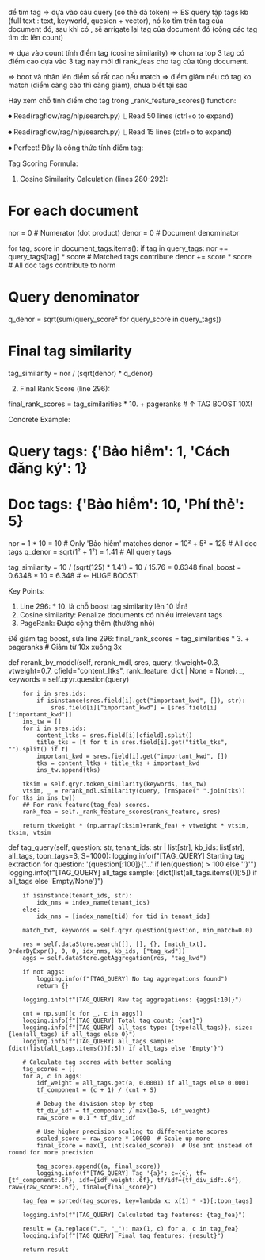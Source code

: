 để tìm tag => dựa vào câu query (có thẻ đã token) => ES query tập tags kb (full text : text, keyworld, quesion + vector), nó ko tìm trên tag của document đó, sau khi có , sẽ arrigate lại tag của document đó (cộng các tag tìm dc lên count)

=> dựa vào count tính điểm tag (cosine similarity) => chon ra top 3 tag có điểm cao
dựa vào 3 tag này mới đi rank_feas cho tag của từng document.

=> boot và nhân lên điểm số rất cao nếu match
=> điểm giảm nếu có tag ko match (điểm càng cào thì càng giảm), chưa biết tại sao

Hãy xem chỗ tính điểm cho tag trong _rank_feature_scores() function:

⏺ Read(ragflow/rag/nlp/search.py)
  ⎿  Read 50 lines (ctrl+o to expand)

⏺ Read(ragflow/rag/nlp/search.py)
  ⎿  Read 15 lines (ctrl+o to expand)

⏺ Perfect! Đây là công thức tính điểm tag:

  Tag Scoring Formula:

  1. Cosine Similarity Calculation (lines 280-292):

  # For each document
  nor = 0          # Numerator (dot product)
  denor = 0        # Document denominator

  for tag, score in document_tags.items():
      if tag in query_tags:
          nor += query_tags[tag] * score      # Matched tags contribute
      denor += score * score                  # All doc tags contribute to norm

  # Query denominator
  q_denor = sqrt(sum(query_score² for query_score in query_tags))

  # Final tag similarity
  tag_similarity = nor / (sqrt(denor) * q_denor)

  2. Final Rank Score (line 296):

  final_rank_scores = tag_similarities * 10. + pageranks
                      # ↑ TAG BOOST 10X!

  Concrete Example:

  # Query tags: {'Bảo hiểm': 1, 'Cách đăng ký': 1}
  # Doc tags: {'Bảo hiểm': 10, 'Phí thẻ': 5}

  nor = 1 * 10 = 10                    # Only 'Bảo hiểm' matches
  denor = 10² + 5² = 125              # All doc tags
  q_denor = sqrt(1² + 1²) = 1.41      # All query tags

  tag_similarity = 10 / (sqrt(125) * 1.41) = 10 / 15.76 = 0.6348
  final_boost = 0.6348 * 10 = 6.348   # ← HUGE BOOST!

  Key Points:

  1. Line 296: * 10. là chỗ boost tag similarity lên 10 lần!
  2. Cosine similarity: Penalize documents có nhiều irrelevant tags
  3. PageRank: Được cộng thêm (thường nhỏ)

  Để giảm tag boost, sửa line 296:
  final_rank_scores = tag_similarities * 3. + pageranks  # Giảm từ 10x xuống 3x


 def rerank_by_model(self, rerank_mdl, sres, query, tkweight=0.3,
                        vtweight=0.7, cfield="content_ltks",
                        rank_feature: dict | None = None):
        _, keywords = self.qryr.question(query)

        for i in sres.ids:
            if isinstance(sres.field[i].get("important_kwd", []), str):
                sres.field[i]["important_kwd"] = [sres.field[i]["important_kwd"]]
        ins_tw = []
        for i in sres.ids:
            content_ltks = sres.field[i][cfield].split()
            title_tks = [t for t in sres.field[i].get("title_tks", "").split() if t]
            important_kwd = sres.field[i].get("important_kwd", [])
            tks = content_ltks + title_tks + important_kwd
            ins_tw.append(tks)

        tksim = self.qryr.token_similarity(keywords, ins_tw)
        vtsim, _ = rerank_mdl.similarity(query, [rmSpace(" ".join(tks)) for tks in ins_tw])
        ## For rank feature(tag_fea) scores.
        rank_fea = self._rank_feature_scores(rank_feature, sres)

        return tkweight * (np.array(tksim)+rank_fea) + vtweight * vtsim, tksim, vtsim
  def tag_query(self, question: str, tenant_ids: str | list[str], kb_ids: list[str], all_tags, topn_tags=3, S=1000):
        logging.info(f"[TAG_QUERY] Starting tag extraction for question: '{question[:100]}{'...' if len(question) > 100 else ''}'")
        logging.info(f"[TAG_QUERY] all_tags sample: {dict(list(all_tags.items())[:5]) if all_tags else 'Empty/None'}")

        if isinstance(tenant_ids, str):
            idx_nms = index_name(tenant_ids)
        else:
            idx_nms = [index_name(tid) for tid in tenant_ids]

        match_txt, keywords = self.qryr.question(question, min_match=0.0)

        res = self.dataStore.search([], [], {}, [match_txt], OrderByExpr(), 0, 0, idx_nms, kb_ids, ["tag_kwd"])
        aggs = self.dataStore.getAggregation(res, "tag_kwd")

        if not aggs:
            logging.info(f"[TAG_QUERY] No tag aggregations found")
            return {}

        logging.info(f"[TAG_QUERY] Raw tag aggregations: {aggs[:10]}")

        cnt = np.sum([c for _, c in aggs])
        logging.info(f"[TAG_QUERY] Total tag count: {cnt}")
        logging.info(f"[TAG_QUERY] all_tags type: {type(all_tags)}, size: {len(all_tags) if all_tags else 0}")
        logging.info(f"[TAG_QUERY] all_tags sample: {dict(list(all_tags.items())[:5]) if all_tags else 'Empty'}")

        # Calculate tag scores with better scaling
        tag_scores = []
        for a, c in aggs:
            idf_weight = all_tags.get(a, 0.0001) if all_tags else 0.0001
            tf_component = (c + 1) / (cnt + S)

            # Debug the division step by step
            tf_div_idf = tf_component / max(1e-6, idf_weight)
            raw_score = 0.1 * tf_div_idf

            # Use higher precision scaling to differentiate scores
            scaled_score = raw_score * 10000  # Scale up more
            final_score = max(1, int(scaled_score))  # Use int instead of round for more precision

            tag_scores.append((a, final_score))
            logging.info(f"[TAG_QUERY] Tag '{a}': c={c}, tf={tf_component:.6f}, idf={idf_weight:.6f}, tf/idf={tf_div_idf:.6f}, raw={raw_score:.6f}, final={final_score}")

        tag_fea = sorted(tag_scores, key=lambda x: x[1] * -1)[:topn_tags]

        logging.info(f"[TAG_QUERY] Calculated tag features: {tag_fea}")

        result = {a.replace(".", "_"): max(1, c) for a, c in tag_fea}
        logging.info(f"[TAG_QUERY] Final tag features: {result}")

        return result

